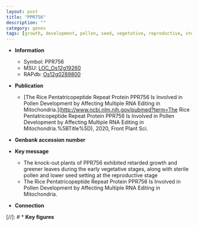 ```yaml
---
layout: post
title: "PPR756"
description: ""
category: genes
tags: [growth, development, pollen, seed, vegetative, reproductive, sterile, pollen development]
---
```


* **Information**  
    + Symbol: PPR756  
    + MSU: [LOC_Os12g19260](http://rice.plantbiology.msu.edu/cgi-bin/ORF_infopage.cgi?orf=LOC_Os12g19260)  
    + RAPdb: [Os12g0289800](http://rapdb.dna.affrc.go.jp/viewer/gbrowse_details/irgsp1?name=Os12g0289800)  

* **Publication**  
    + [The Rice Pentatricopeptide Repeat Protein PPR756 Is Involved in Pollen Development by Affecting Multiple RNA Editing in Mitochondria.](http://www.ncbi.nlm.nih.gov/pubmed?term=The Rice Pentatricopeptide Repeat Protein PPR756 Is Involved in Pollen Development by Affecting Multiple RNA Editing in Mitochondria.%5BTitle%5D), 2020, Front Plant Sci.

* **Genbank accession number**  

* **Key message**  
    + The knock-out plants of PPR756 exhibited retarded growth and greener leaves during the early vegetative stages, along with sterile pollen and lower seed setting at the reproductive stage
    + The Rice Pentatricopeptide Repeat Protein PPR756 Is Involved in Pollen Development by Affecting Multiple RNA Editing in Mitochondria.

* **Connection**  

[//]: # * **Key figures**  


